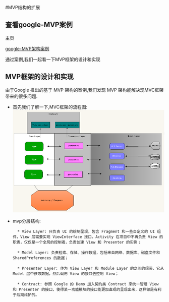 #MVP结构的扩展

## 查看google-MVP案例

主页

[google-MVP架构案例](https://github.com/googlesamples/android-architecture/tree/todo-mvp/)

通过案例,我们一起看一下MVP框架的设计和实现

## MVP框架的设计和实现

    
由于Google 推出的基于 MVP 架构的案例,我们发现 MVP 架构能解决现MVC框架带来的很多问题.

- 首先我们了解一下,MVC框架的流程图:
![](/assets/mvp标准框架图.png)

- mvp分层结构:

        * View Layer: 只负责 UI 的绘制呈现，包含 Fragment 和一些自定义的 UI 组件，View 层需要实现 ViewInterface 接口。Activity 在项目中不再负责 View 的职责，仅仅是一个全局的控制者，负责创建 View 和 Presenter 的实例；
        
        * Model Layer: 负责检索、存储、操作数据，包括来自网络、数据库、磁盘文件和 SharedPreferences 的数据；
        
        * Presenter Layer: 作为 View Layer 和 Module Layer 的之间的纽带，它从 Model 层中获取数据，然后调用 View 的接口去控制 View；
        
        * Contract: 参照 Google 的 Demo 加入契约类 Contract 来统一管理 View 和 Presenter 的接口，使得某一功能模块的接口能更加直观的呈现出来，这样做是有利于后期维护的。
        


